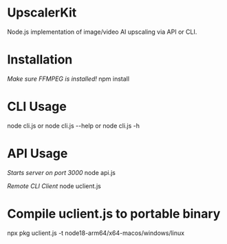 # UpscalerKit
Node.js implementation of image/video AI upscaling via API or CLI.

# Installation
*Make sure FFMPEG is installed!*
npm install

# CLI Usage
node cli.js or node cli.js --help or node cli.js -h

# API Usage
*Starts server on port 3000*
node api.js

*Remote CLI Client*
node uclient.js

# Compile uclient.js to portable binary
npx pkg uclient.js -t node18-arm64/x64-macos/windows/linux
